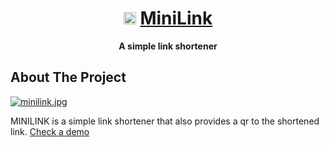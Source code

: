 <div align="center">

# <img src="https://minilink-l4ud.onrender.com/favicon.ico" height="20px"/> [MiniLink](https://minilink-l4ud.onrender.com/)

**A simple link shortener**

</div>

## About The Project

[![minilink.jpg](https://i.postimg.cc/YCsJzLvR/Captura-web-18-8-2023-155143-minilink-l4ud-onrender-com.jpg)](https://minilink-l4ud.onrender.com/)

MINILINK is a simple link shortener that also provides a qr to the shortened link. [Check a demo](https://minilink-l4ud.onrender.com)
